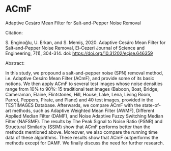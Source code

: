 # ACmF
Adaptive Cesáro Mean Filter for Salt-and-Pepper Noise Removal

Citation:

S. Enginoğlu, U. Erkan, and S. Memiş, 2020. Adaptive Cesáro Mean Filter for Salt-and-Pepper Noise Removal, El-Cezeri Journal of Science and Engineering, 7(1), 304-314. doi: https://doi.org/10.31202/ecjse.646359

Abstract:

In this study, we propound a salt-and-pepper noise (SPN) removal method, i.e. Adaptive Cesáro Mean Filter (ACmF), and provide some of its basic notions. We then apply ACmF to several test images whose noise densities range from 10% to 90%: 15 traditional test images (Baboon, Boat, Bridge, Cameraman, Elaine, Flintstones, Hill, House, Lake, Lena, Living Room, Parrot, Peppers, Pirate, and Plane) and 40 test images, provided in the TESTIMAGES Database. Afterwards, we compare ACmF with the state-of-art methods, such as Adaptive Weighted Mean Filter (AWMF), Different Applied Median Filter (DAMF), and Noise Adaptive Fuzzy Switching Median Filter (NAFSMF). The results by The Peak Signal to Noise Ratio (PSNR) and Structural Similarity (SSIM) show that ACmF performs better than the methods mentioned above. Moreover, we also compare the running time data of these algorithms. These results show that ACmF outperforms the methods except for DAMF. We finally discuss the need for further research.

